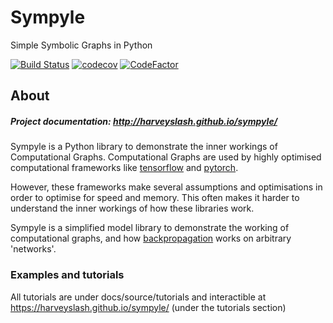 # Sympyle 
Simple Symbolic Graphs in Python


[![Build Status](https://travis-ci.com/harveyslash/sympyle.svg?branch=master)](https://travis-ci.com/harveyslash/sympyle)
[![codecov](https://codecov.io/gh/harveyslash/Sympyle/branch/master/graph/badge.svg)](https://codecov.io/gh/harveyslash/Sympyle)
[![CodeFactor](https://www.codefactor.io/repository/github/harveyslash/sympyle/badge/master)](https://www.codefactor.io/repository/github/harveyslash/sympyle/overview/master)


## About

##### Project documentation: http://harveyslash.github.io/sympyle/


Sympyle is a Python library to demonstrate the inner workings of Computational
Graphs. Computational Graphs are used by highly optimised computational
frameworks like [tensorflow](https://tensorflow.org) and
[pytorch](https://pytorch.org).

However, these frameworks make several assumptions and optimisations in order
to optimise for speed and memory. This often makes it harder to understand
the inner workings of how these libraries work.

Sympyle is a simplified model library to demonstrate the working of
computational graphs, and how
[backpropagation](https://en.wikipedia.org/wiki/Backpropagation)
works on arbitrary 'networks'.

### Examples and tutorials

All tutorials are under docs/source/tutorials and interactible at https://harveyslash.github.io/sympyle/ (under the tutorials section)
